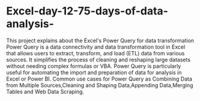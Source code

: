 # Excel-day-12-75-days-of-data-analysis-
This project explains about the Excel's Power Query for data transformation
Power Query is a data connectivity and data transformation tool in Excel that allows users to extract, transform, and load (ETL) data from various sources. It simplifies the process of cleaning and reshaping large datasets without needing complex formulas or VBA. Power Query is particularly useful for automating the import and preparation of data for analysis in Excel or Power BI.
Common use cases for Power Query as Combining Data from Multiple Sources,Cleaning and Shaping Data,Appending Data,Merging Tables and Web Data Scraping.
